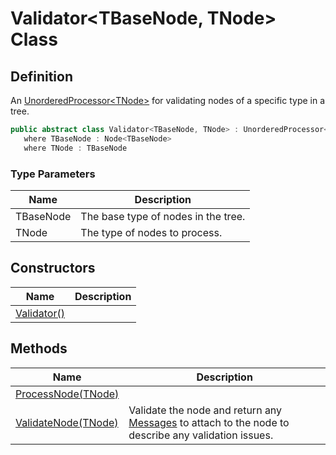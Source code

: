 # Validator&lt;TBaseNode, TNode&gt; Class
## Definition

An [UnorderedProcessor&lt;TNode&gt;](MrKWatkins.Ast.Processing.UnorderedProcessor-1.md) for validating nodes of a specific type in a tree.

```c#
public abstract class Validator<TBaseNode, TNode> : UnorderedProcessor<TBaseNode, TNode>
   where TBaseNode : Node<TBaseNode>
   where TNode : TBaseNode
```

### Type Parameters

| Name | Description |
| ---- | ----------- |
| TBaseNode | The base type of nodes in the tree. |
| TNode | The type of nodes to process. |

## Constructors

| Name | Description |
| ---- | ----------- |
| [Validator()](MrKWatkins.Ast.Processing.Validator-2.-ctor.md) |  |

## Methods

| Name | Description |
| ---- | ----------- |
| [ProcessNode(TNode)](MrKWatkins.Ast.Processing.Validator-2.ProcessNode.md) |  |
| [ValidateNode(TNode)](MrKWatkins.Ast.Processing.Validator-2.ValidateNode.md) | Validate the node and return any [Messages](MrKWatkins.Ast.Message.md) to attach to the node to describe any validation issues. |

